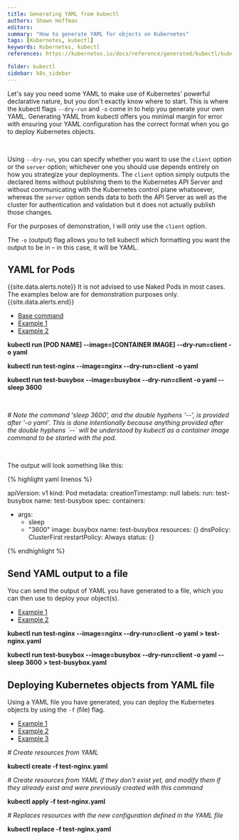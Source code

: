 ```yaml
---
title: Generating YAML from kubectl
authors: Shawn Hoffman
editors: 
summary: "How to generate YAML for objects on Kubernetes"
tags: [Kubernetes, kubectl]
keywords: Kubernetes, kubectl
references: https://kubernetes.io/docs/reference/generated/kubectl/kubectl-commands#run, https://kubernetes.io/docs/reference/generated/kubectl/kubectl-commands#create, https://kubernetes.io/docs/reference/generated/kubectl/kubectl-commands#apply, https://kubernetes.io/docs/reference/generated/kubectl/kubectl-commands#replace

folder: kubectl
sidebar: k8s_sidebar
---
```


Let's say you need some YAML to make use of Kubernetes' powerful declarative nature, but you don't exactly know where to start. This is where the kubectl flags `--dry-run` and `-o` come in to help you generate your own YAML. Generating YAML from kubectl offers you minimal margin for error with ensuring your YAML configuration has the correct format when you go to deploy Kubernetes objects.

<br>

Using `--dry-run`, you can specify whether you want to use the `client` option or the `server` option; whichever one you should use depends entirely on how you strategize your deployments. The `client` option simply outputs the declared items without publishing them to the Kubernetes API Server and without communicating with the Kubernetes control plane whatsoever, whereas the `server` option sends data to both the API Server as well as the cluster for authentication and validation but it does not actually publish those changes.

For the purposes of demonstration, I will only use the `client` option.

The `-o` (output) flag allows you to tell kubectl which formatting you want the output to be in – in this case, it will be YAML.

## YAML for Pods

{{site.data.alerts.note}} It is not advised to use Naked Pods in most cases. The examples below are for demonstration purposes only.{{site.data.alerts.end}}


<ul id="profileTabs" class="nav nav-tabs">
    <li class="active"><a href="#yaml-for-pods-baseCommand" data-toggle="tab">Base command</a></li>
    <li><a href="#yaml-for-pods-example1" data-toggle="tab">Example 1</a></li>
    <li><a href="#yaml-for-pods-example2" data-toggle="tab">Example 2</a></li>
</ul>
  <div class="tab-content">
<div role="tabpanel" class="tab-pane active" id="yaml-for-pods-baseCommand">
    <p><b>kubectl run [POD NAME] --image=[CONTAINER IMAGE] --dry-run=client -o yaml</b></p>
</div>

<div role="tabpanel" class="tab-pane" id="yaml-for-pods-example1">
    <p><b>kubectl run test-nginx --image=nginx --dry-run=client -o yaml</b></p>
    </div>

<div role="tabpanel" class="tab-pane" id="yaml-for-pods-example2">
    <p><b>kubectl run test-busybox --image=busybox --dry-run=client -o yaml -- sleep 3600</b></p>
    <br>
    <p><i># Note the command 'sleep 3600', and the double hyphens '--', is provided after '-o yaml'. This is done intentionally because anything provided after the double hyphens `--` will be understood by kubectl as a container image command to be started with the pod.</i></p>
    </div>
</div>

<br>

The output will look something like this:

{% highlight yaml linenos %}

apiVersion: v1
kind: Pod
metadata:
  creationTimestamp: null
  labels:
    run: test-busybox
  name: test-busybox
spec:
  containers:
  - args:
    - sleep
    - "3600"
    image: busybox
    name: test-busybox
    resources: {}
  dnsPolicy: ClusterFirst
  restartPolicy: Always
status: {}

{% endhighlight %}

## Send YAML output to a file

You can send the output of YAML you have generated to a file, which you can then use to deploy your object(s).

<ul id="profileTabs" class="nav nav-tabs">
    <li class="active"><a href="#send-output-to-yaml-example1" data-toggle="tab">Example 1</a></li>
    <li><a href="#send-output-to-yaml-example2" data-toggle="tab">Example 2</a></li>
</ul>
  <div class="tab-content">
<div role="tabpanel" class="tab-pane active" id="send-output-to-yaml-example1">
    <p><b>kubectl run test-nginx --image=nginx --dry-run=client -o yaml > test-nginx.yaml</b></p>
    </div>

<div role="tabpanel" class="tab-pane" id="send-output-to-yaml-example2">
    <p><b>kubectl run test-busybox --image=busybox --dry-run=client -o yaml -- sleep 3600 > test-busybox.yaml</b></p>
    </div>
</div>

## Deploying Kubernetes objects from YAML file

Using a YAML file you have generated, you can deploy the Kubernetes objects by using the `-f` (file) flag.

<ul id="profileTabs" class="nav nav-tabs">
    <li class="active"><a href="#deploy-with-yaml-example1" data-toggle="tab">Example 1</a></li>
    <li><a href="#deploy-with-yaml-example2" data-toggle="tab">Example 2</a></li>
    <li><a href="#deploy-with-yaml-example3" data-toggle="tab">Example 3</a></li>
</ul>
  <div class="tab-content">
<div role="tabpanel" class="tab-pane active" id="deploy-with-yaml-example1">
    <p><i># Create resources from YAML</i></p>
    <p><b>kubectl create -f test-nginx.yaml</b></p>
    </div>

<div role="tabpanel" class="tab-pane" id="deploy-with-yaml-example2">
    <p><i># Create resources from YAML if they don't exist yet, and modify them if they already exist and were previously created with this command</i></p>
    <p><b>kubectl apply -f test-nginx.yaml</b></p>
    </div>

<div role="tabpanel" class="tab-pane" id="deploy-with-yaml-example3">
    <p><i># Replaces resources with the new configuration defined in the YAML file</i></p>
    <p><b>kubectl replace -f test-nginx.yaml</b></p>
    </div>
</div>
